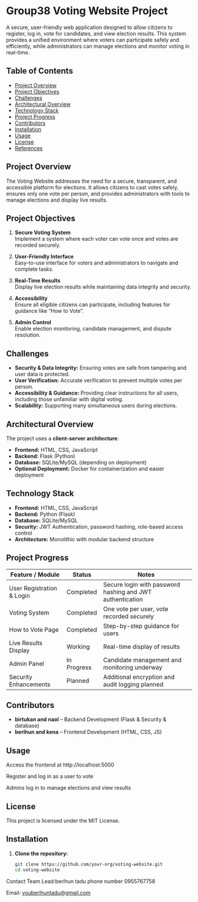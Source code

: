 # Group38 Voting Website Project

A secure, user-friendly web application designed to allow citizens to register, log in, vote for candidates, and view election results. This system provides a unified environment where voters can participate safely and efficiently, while administrators can manage elections and monitor voting in real-time.

## Table of Contents
- [Project Overview](#project-overview)
- [Project Objectives](#project-objectives)
- [Challenges](#challenges)
- [Architectural Overview](#architectural-overview)
- [Technology Stack](#technology-stack)
- [Project Progress](#project-progress)
- [Contributors](#contributors)
- [Installation](#installation)
- [Usage](#usage)
- [License](#license)
- [References](#references)

## Project Overview
The Voting Website addresses the need for a secure, transparent, and accessible platform for elections. It allows citizens to cast votes safely, ensures only one vote per person, and provides administrators with tools to manage elections and display live results.

## Project Objectives
1. **Secure Voting System**  
   Implement a system where each voter can vote once and votes are recorded securely.

2. **User-Friendly Interface**  
   Easy-to-use interface for voters and administrators to navigate and complete tasks.

3. **Real-Time Results**  
   Display live election results while maintaining data integrity and security.

4. **Accessibility**  
   Ensure all eligible citizens can participate, including features for guidance like “How to Vote”.

5. **Admin Control**  
   Enable election monitoring, candidate management, and dispute resolution.

## Challenges
- **Security & Data Integrity:** Ensuring votes are safe from tampering and user data is protected.  
- **User Verification:** Accurate verification to prevent multiple votes per person.  
- **Accessibility & Guidance:** Providing clear instructions for all users, including those unfamiliar with digital voting.  
- **Scalability:** Supporting many simultaneous users during elections.  

## Architectural Overview
The project uses a **client-server architecture**:
- **Frontend:** HTML, CSS, JavaScript  
- **Backend:** Flask (Python)  
- **Database:** SQLite/MySQL (depending on deployment)  
- **Optional Deployment:** Docker for containerization and easier deployment  

## Technology Stack
- **Frontend:** HTML, CSS, JavaScript  
- **Backend:** Python (Flask)  
- **Database:** SQLite/MySQL  
- **Security:** JWT Authentication, password hashing, role-based access control  
- **Architecture:** Monolithic with modular backend structure  

## Project Progress

| Feature / Module | Status | Notes |
|-----------------|--------|-------|
| User Registration & Login | Completed | Secure login with password hashing and JWT authentication |
| Voting System | Completed | One vote per user, vote recorded securely |
| How to Vote Page | Completed | Step-by-step guidance for users |
| Live Results Display | Working | Real-time display of results |
| Admin Panel | In Progress | Candidate management and monitoring underway |
| Security Enhancements | Planned | Additional encryption and audit logging planned |

## Contributors
- **birtukan and naol** – Backend Development (Flask & Security & database)  
- **berihun and kena** – Frontend Development (HTML, CSS, JS)  

 ##  Usage

Access the frontend at http://localhost:5000 

Register and log in as a user to vote

Admins log in to manage elections and view results

## License

This project is licensed under the MIT License.

## Installation

1. **Clone the repository:**
   ```bash
   git clone https://github.com/your-org/voting-website.git
   cd voting-website


 Contact
Team Lead:berihun tadu
phone number 0955767758

Email: youberihuntadu@gmail.com




